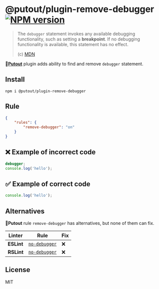 # @putout/plugin-remove-debugger [![NPM version][NPMIMGURL]][NPMURL]

[NPMIMGURL]: https://img.shields.io/npm/v/@putout/plugin-remove-debugger.svg?style=flat&longCache=true
[NPMURL]: https://npmjs.org/package/@putout/plugin-remove-debugger "npm"

> The `debugger` statement invokes any available debugging functionality, such as setting a **breakpoint**. If no debugging functionality is available, this statement has no effect.
>
> (c) [MDN](https://developer.mozilla.org/en-US/docs/Web/JavaScript/Reference/Statements/debugger)

🐊[**Putout**](https://github.com/coderaiser/putout) plugin adds ability to find and remove `debugger` statement.

## Install

```
npm i @putout/plugin-remove-debugger
```

## Rule

```json
{
    "rules": {
        "remove-debugger": "on"
    }
}
```

## ❌ Example of incorrect code

```js
debugger;
console.log('hello');
```

## ✅ Example of correct code

```js
console.log('hello');
```

## Alternatives

🐊**Putout** rule `remove-debugger` has alternatives, but none of them can fix.

Linter | Rule | Fix
|--------|-------|------------|
**ESLint** | [`no-debugger`](https://eslint.org/docs/rules/no-debugger) | ❌
**RSLint** | [`no-debugger`](https://rslint.org/rules/errors/no-debugger.html#invalid-code-examples) | ❌

## License

MIT
